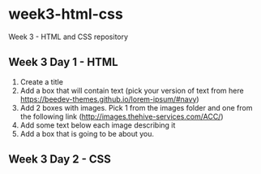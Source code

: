 # week3-html-css
Week 3 - HTML and CSS repository 


## Week 3 Day 1 - HTML

1. Create a title
2. Add a box that will contain text (pick your version of text from here https://beedev-themes.github.io/lorem-ipsum/#navy)
3. Add 2 boxes with images. Pick 1 from the images folder and one from the following link (http://images.thehive-services.com/ACC/)
4. Add some text below each image describing it
5. Add a box that is going to be about you.



## Week 3 Day 2 - CSS

